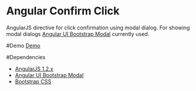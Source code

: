 Angular Confirm Click
=====================

AngularJS directive for click confirmation using modal dialog.
For showing modal dialogs [Angular UI Bootstrap Modal](http://angular-ui.github.io/bootstrap/) currently used.

#Demo
[Demo](http://plnkr.co/edit/oActvMikVEnOlido20le?p=preview)

#Dependencies
* [AngularJS 1.2.x](https://angularjs.org/)
* [Angular UI Bootstrap Modal](http://angular-ui.github.io/bootstrap/)
* [Bootstrap CSS](http://getbootstrap.com/)
